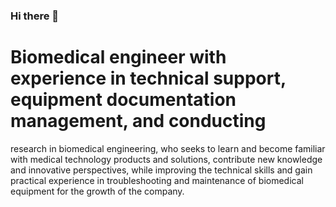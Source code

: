 ### Hi there 👋
# Biomedical engineer with experience in technical support, equipment documentation management, and conducting
research in biomedical engineering, who seeks to learn and become familiar with medical technology products
and solutions, contribute new knowledge and innovative perspectives, while improving the technical skills and gain
practical experience in troubleshooting and maintenance of biomedical equipment for the growth of the company.
<!--
**gablopcol/gablopcol** is a ✨ _special_ ✨ repository because its `README.md` (this file) appears on your GitHub profile.

Here are some ideas to get you started:

- 🔭 I’m currently working on ...

- 🌱 I’m currently learning ...
- 👯 I’m looking to collaborate on ...
- 🤔 I’m looking for help with ...
- 💬 Ask me about ...
- 📫 How to reach me: ...
- 😄 Pronouns: ...
- ⚡ Fun fact: ...
-->
